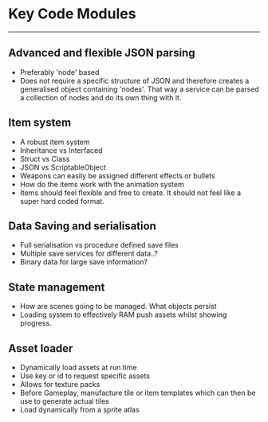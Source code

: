 # Key Code Modules
***
## Advanced and flexible JSON parsing 
- Preferably 'node' based
- Does not require a specific structure of JSON and therefore creates a generalised object containing 'nodes'. That way a service can be parsed a collection of nodes and do its own thing with it.

## Item system
- A robust item system
- Inheritance vs Interfaced
- Struct vs Class
- JSON vs ScriptableObject
- Weapons can easily be assigned different effects or bullets
- How do the items work with the animation system
- Items should feel flexible and free to create. It should not feel like a super hard coded format.

## Data Saving and serialisation
- Full serialisation vs procedure defined save files
- Multiple save services for different data..?
- Binary data for large save information?

## State management
- How are scenes going to be managed. What objects persist
- Loading system to effectively RAM push assets whilst showing progress.

## Asset loader
- Dynamically load assets at run time
- Use key or id to request specific assets
- Allows for texture packs
- Before Gameplay, manufacture tile or item templates which can then be use to generate actual tiles
- Load dynamically from a sprite atlas